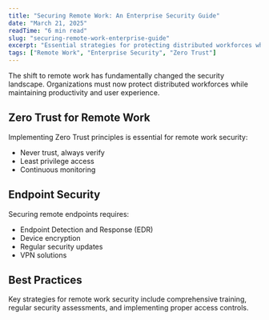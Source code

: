```yaml
---
title: "Securing Remote Work: An Enterprise Security Guide"
date: "March 21, 2025"
readTime: "6 min read"
slug: "securing-remote-work-enterprise-guide"
excerpt: "Essential strategies for protecting distributed workforces while maintaining productivity."
tags: ["Remote Work", "Enterprise Security", "Zero Trust"]
---
```


The shift to remote work has fundamentally changed the security landscape. Organizations must now protect distributed workforces while maintaining productivity and user experience.

## Zero Trust for Remote Work

Implementing Zero Trust principles is essential for remote work security:

- Never trust, always verify
- Least privilege access
- Continuous monitoring

## Endpoint Security

Securing remote endpoints requires:

- Endpoint Detection and Response (EDR)
- Device encryption
- Regular security updates
- VPN solutions

## Best Practices

Key strategies for remote work security include comprehensive training, regular security assessments, and implementing proper access controls.
